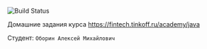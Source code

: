 ![Build Status](https://github.com/nonideas/java-course-2023/actions/workflows/build.yml/badge.svg)

Домашние задания курса https://fintech.tinkoff.ru/academy/java

Студент: `Оборин Алексей Михайлович`
